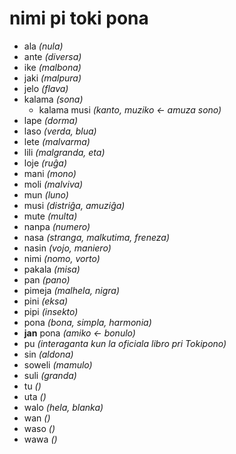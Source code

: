 # nimi pi toki pona

* ala *(nula)*
* ante *(diversa)*
* ike *(malbona)*
* jaki *(malpura)*
* jelo *(flava)*
* kalama *(sona)*
  * kalama musi *(kanto, muziko ← amuza sono)*
* lape *(dorma)*
* laso *(verda, blua)*
* lete *(malvarma)*
* lili *(malgranda, eta)*
* loje *(ruĝa)*
* mani *(mono)*
* moli *(malviva)*
* mun *(luno)*
* musi *(distriĝa, amuziĝa)*
* mute *(multa)*
* nanpa *(numero)*
* nasa *(stranga, malkutima, freneza)*
* nasin *(vojo, maniero)*
* nimi *(nomo, vorto)*
* pakala *(misa)*
* pan *(pano)*
* pimeja *(malhela, nigra)*
* pini *(eksa)*
* pipi *(insekto)*
* pona *(bona, simpla, harmonia)*
 * **jan** pona *(amiko ← bonulo)*
* pu *(interaganta kun la oficiala libro pri Tokipono)*
* sin *(aldona)*
* soweli *(mamulo)*
* suli *(granda)*
* tu *()*
* uta *()*
* walo *(hela, blanka)*
* wan *()*
* waso *()*
* wawa *()*
